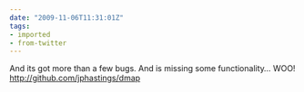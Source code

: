 ```yaml
---
date: "2009-11-06T11:31:01Z"
tags:
- imported
- from-twitter
---
```

And its got more than a few bugs. And is missing some functionality… WOO! http://github.com/jphastings/dmap

